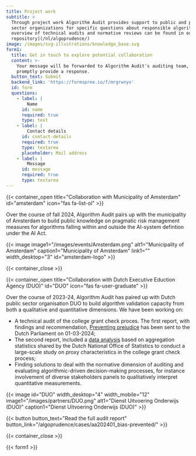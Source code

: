 ```yaml
---
title: Project work
subtitle: >
  Through project work Algorithm Audit provides support to public and private
  sector organizations for specific questions about responsible algorithms. An
  overview of technical audits and normative reviews can be found in our [case
  repository](/nl/algoprudence/)
image: /images/svg-illustrations/knowledge_base.svg
form1:
  title: Get in touch to explore potential collaboration
  content: >-
    Your message will be forwarded to Algorithm Audit's auditing team, who will
    promptly provide a response.
  button_text: Submit
  backend_link: 'https://formspree.io/f/mrgrwnyo'
  id: form
  questions:
    - label: |
        Name
      id: name
      required: true
      type: text
    - label: |
        Contact details
      id: contact-details
      required: true
      type: textarea
      placeholder: Mail address
    - label: |
        Message
      id: message
      required: true
      type: textarea
---
```


{{< container_open title="Collaboration with Municipality of Amsterdam" id="amsterdam" icon="fas fa-list-ol" >}}

Over the course of fall 2024, Algorithm Audit pairs up with the municipality of Amsterdam to build public knowledge on pragmatic risk management measures for algorithms falling within and outside the AI-system defintion under the AI Act. 

{{< image image1="/images/events/Amsterdam.png" alt1="Municipality of Amsterdam" caption1="Municipality of Amsterdam" link1="" width_desktop="3" id="amsterdam-logo" >}}

{{< container_close >}}

{{< container_open title="Collaboration with Dutch Executive Eduction Agency (DUO)" id="DUO" icon="fas fa-user-graduate" >}}

Over the course of 2023-24, Algorithm Audit has paired up with Dutch public sector organisation DUO to build algorithm validation capacity from both a qualitative and quantitative dimensions. We have been working on:

* A technical audit of the college grant check proces. The first report, with findings and recommendation, [Preventing prejudice](/algoprudence/cases/aa202401_preventing-prejudice/) has been sent to the Dutch Parliament on 01-03-2024;
* The second report, included a [data analysis](https://github.com/NGO-Algorithm-Audit/DUO-CUB) based on aggregation statistics shared by the Dutch National Office of Statistics to conduct a large-scale study on proxy characteristics in the college grant check process;
* Finding solutions to deal with the normative dimension of auditing and evaluating algorithmic-driven decision-making processes, for instance involvement of diverse stakeholders panels to qualitatively interpret quantitative measurements.

{{< image id="DUO" width_desktop="4" width_mobile="12" image1="/images/partners/DUO.png" alt1="Dienst Uitvoering Onderwijs (DUO)" caption1="Dienst Uitvoering Onderwijs (DUO)" >}}

{{< button button_text="Read the full audit report" button_link="/algoprudence/cases/aa202401_bias-prevented/" >}}

{{< container_close >}}

{{< form1 >}}
